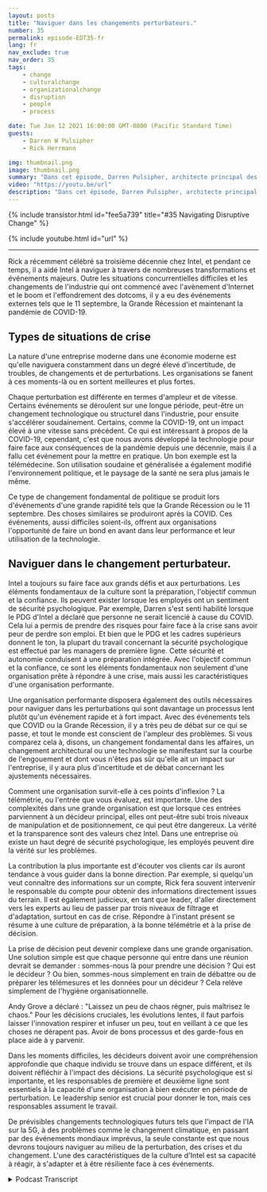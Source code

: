 ```yaml
---
layout: posts
title: "Naviguer dans les changements perturbateurs."
number: 35
permalink: episode-EDT35-fr
lang: fr
nav_exclude: true
nav_order: 35
tags:
    - change
    - culturalchange
    - organizationalchange
    - disruption
    - people
    - process

date: Tue Jan 12 2021 16:00:00 GMT-0800 (Pacific Standard Time)
guests:
    - Darren W Pulsipher
    - Rick Herrmann

img: thumbnail.png
image: thumbnail.png
summary: "Dans cet épisode, Darren Pulsipher, architecte principal des solutions pour le secteur public, et Rick Hermann, directeur du secteur public américain chez Intel, discutent de la façon dont Intel a réussi à naviguer avec succès dans les changements perturbateurs au cours des trois dernières décennies."
video: "https://youtu.be/url"
description: "Dans cet épisode, Darren Pulsipher, architecte principal des solutions pour le secteur public, et Rick Hermann, directeur du secteur public américain chez Intel, discutent de la façon dont Intel a réussi à naviguer avec succès dans les changements perturbateurs au cours des trois dernières décennies."
---
```


<div>
{% include transistor.html id="fee5a739" title="#35 Navigating Disruptive Change" %}

{% include youtube.html id="url" %}
</div>

---

Rick a récemment célébré sa troisième décennie chez Intel, et pendant ce temps, il a aidé Intel à naviguer à travers de nombreuses transformations et événements majeurs. Outre les situations concurrentielles difficiles et les changements de l'industrie qui ont commencé avec l'avènement d'Internet et le boom et l'effondrement des dotcoms, il y a eu des événements externes tels que le 11 septembre, la Grande Récession et maintenant la pandémie de COVID-19.

## Types de situations de crise

La nature d'une entreprise moderne dans une économie moderne est qu'elle naviguera constamment dans un degré élevé d'incertitude, de troubles, de changements et de perturbations. Les organisations se fanent à ces moments-là ou en sortent meilleures et plus fortes.

Chaque perturbation est différente en termes d'ampleur et de vitesse. Certains événements se déroulent sur une longue période, peut-être un changement technologique ou structurel dans l'industrie, pour ensuite s'accélérer soudainement. Certains, comme la COVID-19, ont un impact élevé à une vitesse sans précédent. Ce qui est intéressant à propos de la COVID-19, cependant, c'est que nous avons développé la technologie pour faire face aux conséquences de la pandémie depuis une décennie, mais il a fallu cet événement pour la mettre en pratique. Un bon exemple est la télémédecine. Son utilisation soudaine et généralisée a également modifié l'environnement politique, et le paysage de la santé ne sera plus jamais le même.

Ce type de changement fondamental de politique se produit lors d'événements d'une grande rapidité tels que la Grande Récession ou le 11 septembre. Des choses similaires se produiront après la COVID. Ces événements, aussi difficiles soient-ils, offrent aux organisations l'opportunité de faire un bond en avant dans leur performance et leur utilisation de la technologie.

## Naviguer dans le changement perturbateur.

Intel a toujours su faire face aux grands défis et aux perturbations. Les éléments fondamentaux de la culture sont la préparation, l'objectif commun et la confiance. Ils peuvent exister lorsque les employés ont un sentiment de sécurité psychologique. Par exemple, Darren s'est senti habilité lorsque le PDG d'Intel a déclaré que personne ne serait licencié à cause du COVID. Cela lui a permis de prendre des risques pour faire face à la crise sans avoir peur de perdre son emploi. Et bien que le PDG et les cadres supérieurs donnent le ton, la plupart du travail concernant la sécurité psychologique est effectué par les managers de première ligne. Cette sécurité et autonomie conduisent à une préparation intégrée. Avec l'objectif commun et la confiance, ce sont les éléments fondamentaux non seulement d'une organisation prête à répondre à une crise, mais aussi les caractéristiques d'une organisation performante.

Une organisation performante disposera également des outils nécessaires pour naviguer dans les perturbations qui sont davantage un processus lent plutôt qu'un événement rapide et à fort impact. Avec des événements tels que COVID ou la Grande Récession, il y a très peu de débat sur ce qui se passe, et tout le monde est conscient de l'ampleur des problèmes. Si vous comparez cela à, disons, un changement fondamental dans les affaires, un changement architectural ou une technologie se manifestant sur la courbe de l'engouement et dont vous n'êtes pas sûr qu'elle ait un impact sur l'entreprise, il y aura plus d'incertitude et de débat concernant les ajustements nécessaires.

Comment une organisation survit-elle à ces points d'inflexion ? La télémétrie, ou l'entrée que vous évaluez, est importante. Une des complexités dans une grande organisation est que lorsque ces entrées parviennent à un décideur principal, elles ont peut-être subi trois niveaux de manipulation et de positionnement, ce qui peut être dangereux. La vérité et la transparence sont des valeurs chez Intel. Dans une entreprise où existe un haut degré de sécurité psychologique, les employés peuvent dire la vérité sur les problèmes.

La contribution la plus importante est d'écouter vos clients car ils auront tendance à vous guider dans la bonne direction. Par exemple, si quelqu'un veut connaître des informations sur un compte, Rick fera souvent intervenir le responsable du compte pour obtenir des informations directement issues du terrain. Il est également judicieux, en tant que leader, d'aller directement vers les experts au lieu de passer par trois niveaux de filtrage et d'adaptation, surtout en cas de crise. Répondre à l'instant présent se résume à une culture de préparation, à la bonne télémétrie et à la prise de décision.

La prise de décision peut devenir complexe dans une grande organisation. Une solution simple est que chaque personne qui entre dans une réunion devrait se demander : sommes-nous là pour prendre une décision ? Qui est le décideur ? Ou bien, sommes-nous simplement en train de débattre ou de préparer les télémesures et les données pour un décideur ? Cela relève simplement de l'hygiène organisationnelle.

Andy Grove a déclaré : "Laissez un peu de chaos régner, puis maîtrisez le chaos." Pour les décisions cruciales, les évolutions lentes, il faut parfois laisser l'innovation respirer et infuser un peu, tout en veillant à ce que les choses ne dérapent pas. Avoir de bons processus et des garde-fous en place aide à y parvenir.

Dans les moments difficiles, les décideurs doivent avoir une compréhension approfondie que chaque individu se trouve dans un espace différent, et ils doivent réfléchir à l'impact des décisions. La sécurité psychologique est si importante, et les responsables de première et deuxième ligne sont essentiels à la capacité d'une organisation à bien exécuter en période de perturbation. Le leadership senior est crucial pour donner le ton, mais ces responsables assument le travail.

De prévisibles changements technologiques futurs tels que l'impact de l'IA sur la 5G, à des problèmes comme le changement climatique, en passant par des événements mondiaux imprévus, la seule constante est que nous devrons toujours naviguer au milieu de la perturbation, des crises et du changement. L'une des caractéristiques de la culture d'Intel est sa capacité à réagir, à s'adapter et à être résiliente face à ces événements.



<details>
<summary> Podcast Transcript </summary>

<p></p>

</details>
